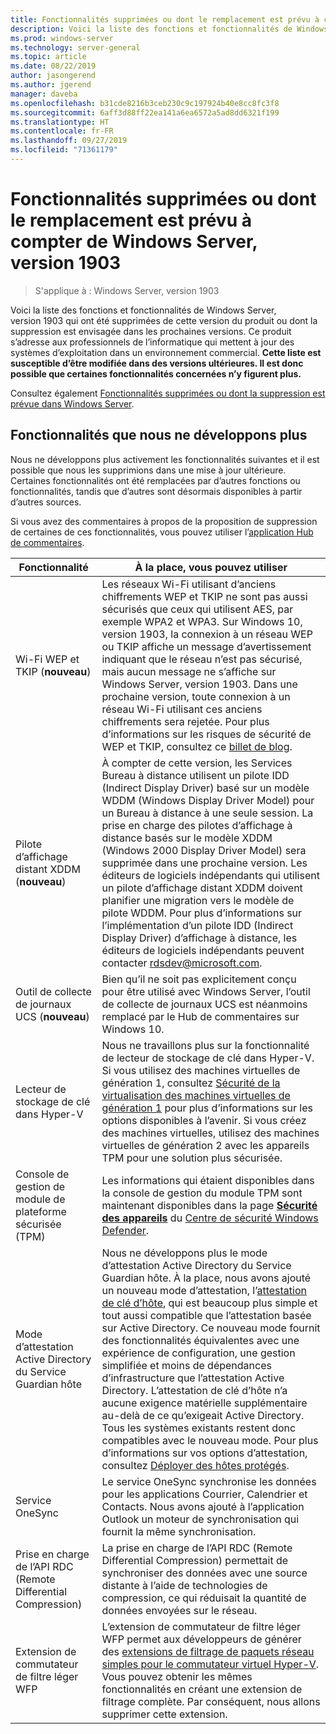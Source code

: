 ```yaml
---
title: Fonctionnalités supprimées ou dont le remplacement est prévu à compter de Windows Server, version 1903
description: Voici la liste des fonctions et fonctionnalités de Windows Server, version 1903 qui ont été supprimées de cette version du produit ou dont la suppression est envisagée dans les prochaines versions. Ce produit s’adresse aux professionnels de l’informatique qui mettent à jour des systèmes d’exploitation dans un environnement commercial.
ms.prod: windows-server
ms.technology: server-general
ms.topic: article
ms.date: 08/22/2019
author: jasongerend
ms.author: jgerend
manager: daveba
ms.openlocfilehash: b31cde8216b3ceb230c9c197924b40e8cc8fc3f8
ms.sourcegitcommit: 6aff3d88ff22ea141a6ea6572a5ad8dd6321f199
ms.translationtype: HT
ms.contentlocale: fr-FR
ms.lasthandoff: 09/27/2019
ms.locfileid: "71361179"
---
```

# <a name="features-removed-or-planned-for-replacement-starting-with-windows-server-version-1903"></a>Fonctionnalités supprimées ou dont le remplacement est prévu à compter de Windows Server, version 1903

>S'applique à : Windows Server, version 1903

Voici la liste des fonctions et fonctionnalités de Windows Server, version 1903 qui ont été supprimées de cette version du produit ou dont la suppression est envisagée dans les prochaines versions. Ce produit s’adresse aux professionnels de l’informatique qui mettent à jour des systèmes d’exploitation dans un environnement commercial. **Cette liste est susceptible d’être modifiée dans des versions ultérieures. Il est donc possible que certaines fonctionnalités concernées n’y figurent plus.**

Consultez également [Fonctionnalités supprimées ou dont la suppression est prévue dans Windows Server](removed-features.md).

## <a name="features-were-no-longer-developing"></a>Fonctionnalités que nous ne développons plus

Nous ne développons plus activement les fonctionnalités suivantes et il est possible que nous les supprimions dans une mise à jour ultérieure. Certaines fonctionnalités ont été remplacées par d’autres fonctions ou fonctionnalités, tandis que d’autres sont désormais disponibles à partir d’autres sources. 

Si vous avez des commentaires à propos de la proposition de suppression de certaines de ces fonctionnalités, vous pouvez utiliser l’[application Hub de commentaires](https://support.microsoft.com/help/4021566/windows-10-send-feedback-to-microsoft-with-feedback-hub-app). 


|                         Fonctionnalité                         |                                                                                                                                                                                                                                                                                                                                                                                                                           À la place, vous pouvez utiliser                                                                                                                                                                                                                                                                                                                                                                                                                            |
|---------------------------------------------------------|--------------------------------------------------------------------------------------------------------------------------------------------------------------------------------------------------------------------------------------------------------------------------------------------------------------------------------------------------------------------------------------------------------------------------------------------------------------------------------------------------------------------------------------------------------------------------------------------------------------------------------------------------------------------------------------------------------------------------------------------------------------------------------------------------------------------------------------------------------------------------|
|              Wi-Fi WEP et TKIP (**nouveau**)               |                                                                                                                                                                  Les réseaux Wi-Fi utilisant d’anciens chiffrements WEP et TKIP ne sont pas aussi sécurisés que ceux qui utilisent AES, par exemple WPA2 et WPA3. Sur Windows 10, version 1903, la connexion à un réseau WEP ou TKIP affiche un message d’avertissement indiquant que le réseau n’est pas sécurisé, mais aucun message ne s’affiche sur Windows Server, version 1903. Dans une prochaine version, toute connexion à un réseau Wi-Fi utilisant ces anciens chiffrements sera rejetée. Pour plus d’informations sur les risques de sécurité de WEP et TKIP, consultez ce [billet de blog](https://go.microsoft.com/fwlink/p/?linkid=2008426).                                                                                                                                                                   |
|       Pilote d’affichage distant XDDM (**nouveau**)        |                                                                                                                                          À compter de cette version, les Services Bureau à distance utilisent un pilote IDD (Indirect Display Driver) basé sur un modèle WDDM (Windows Display Driver Model) pour un Bureau à distance à une seule session. La prise en charge des pilotes d’affichage à distance basés sur le modèle XDDM (Windows 2000 Display Driver Model) sera supprimée dans une prochaine version. Les éditeurs de logiciels indépendants qui utilisent un pilote d’affichage distant XDDM doivent planifier une migration vers le modèle de pilote WDDM. Pour plus d’informations sur l’implémentation d’un pilote IDD (Indirect Display Driver) d’affichage à distance, les éditeurs de logiciels indépendants peuvent contacter [rdsdev@microsoft.com](mailto:rdsdev@microsoft.com).                                                                                                                                           |
|            Outil de collecte de journaux UCS (**nouveau**)            |                                                                                                                                                                                                                                                                                                                                                         Bien qu’il ne soit pas explicitement conçu pour être utilisé avec Windows Server, l’outil de collecte de journaux UCS est néanmoins remplacé par le Hub de commentaires sur Windows 10.                                                                                                                                                                                                                                                                                                                                                         |
|              Lecteur de stockage de clé dans Hyper-V               |                                                                                                                                                                                                        Nous ne travaillons plus sur la fonctionnalité de lecteur de stockage de clé dans Hyper-V. Si vous utilisez des machines virtuelles de génération 1, consultez [Sécurité de la virtualisation des machines virtuelles de génération 1](https://docs.microsoft.com/windows-server/virtualization/hyper-v/learn-more/generation-1-virtual-machine-security-settings-for-hyper-v) pour plus d’informations sur les options disponibles à l’avenir. Si vous créez des machines virtuelles, utilisez des machines virtuelles de génération 2 avec les appareils TPM pour une solution plus sécurisée.                                                                                                                                                                                                         |
|    Console de gestion de module de plateforme sécurisée (TPM)     |                                                                                                                                                                                                                          Les informations qui étaient disponibles dans la console de gestion du module TPM sont maintenant disponibles dans la page [**Sécurité des appareils**](https://docs.microsoft.com/windows/security/threat-protection/windows-defender-security-center/wdsc-device-security) du [Centre de sécurité Windows Defender](https://docs.microsoft.com/windows/security/threat-protection/windows-defender-security-center/windows-defender-security-center).                                                                                                                                                                                                                          |
| Mode d’attestation Active Directory du Service Guardian hôte | Nous ne développons plus le mode d’attestation Active Directory du Service Guardian hôte. À la place, nous avons ajouté un nouveau mode d’attestation, l’[attestation de clé d’hôte](../security/guarded-fabric-shielded-vm/guarded-fabric-create-host-key.md), qui est beaucoup plus simple et tout aussi compatible que l’attestation basée sur Active Directory.  Ce nouveau mode fournit des fonctionnalités équivalentes avec une expérience de configuration, une gestion simplifiée et moins de dépendances d’infrastructure que l’attestation Active Directory. L’attestation de clé d’hôte n’a aucune exigence matérielle supplémentaire au-delà de ce qu’exigeait Active Directory. Tous les systèmes existants restent donc compatibles avec le nouveau mode. Pour plus d’informations sur vos options d’attestation, consultez [Déployer des hôtes protégés](../security/guarded-fabric-shielded-vm/guarded-fabric-configure-hgs-with-authorized-hyper-v-hosts.md). |
|                     Service OneSync                     |                                                                                                                                                                                                                                                                                                                                                   Le service OneSync synchronise les données pour les applications Courrier, Calendrier et Contacts. Nous avons ajouté à l’application Outlook un moteur de synchronisation qui fournit la même synchronisation.                                                                                                                                                                                                                                                                                                                                                    |
|       Prise en charge de l’API RDC (Remote Differential Compression)       |                                                                                                                                                                                                                                                                                                           La prise en charge de l’API RDC (Remote Differential Compression) permettait de synchroniser des données avec une source distante à l’aide de technologies de compression, ce qui réduisait la quantité de données envoyées sur le réseau. |
|         Extension de commutateur de filtre léger WFP         |                                                                                                                                                                                                                                      L’extension de commutateur de filtre léger WFP permet aux développeurs de générer des [extensions de filtrage de paquets réseau simples pour le commutateur virtuel Hyper-V](https://docs.microsoft.com/windows-hardware/drivers/network/using-virtual-switch-filtering). Vous pouvez obtenir les mêmes fonctionnalités en créant une extension de filtrage complète. Par conséquent, nous allons supprimer cette extension.                                                                                                                                                                                                                                      |

